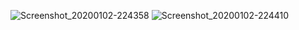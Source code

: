 ![Screenshot_20200102-224358](https://user-images.githubusercontent.com/54885559/71768225-d79f9f00-2f46-11ea-931f-3870ba6ae80a.png)
![Screenshot_20200102-224410](https://user-images.githubusercontent.com/54885559/71768227-d79f9f00-2f46-11ea-874d-3eb8df82a9ac.png)
